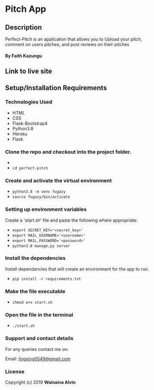 # Pitch App

## Description

Perfect-Pitch is an application that allows you to Upload your pitch, comment on users pitches, and post reviews on their pitches


#### By **Faith Kazungu**

## Link to live site





## Setup/Installation Requirements

### Technologies Used

- HTML
- CSS
- Flask-Bootstrap4
- Python3.8
- Heroku
- Flask

### Clone the repo and checkout into the project folder.

-  
- `cd perfect-pitch`

### Create and activate the virtual environment

- `python3.8 -m venv fugazy`
- `source fugazy/bin/activate`

### Setting up environment variables

Create a 'start.sh' file and paste the following where appropriate:

- `export SECRET_KEY='<secret_key>'`
- `export MAIL_USERNAME='<username>'`
- `export MAIL_PASSWORD='<password>'`
- `python3.8 manage.py server`

### Install the dependencies

Install dependancies that will create an environment for the app to run.

- `pip install -r requirements.txt`

### Make the file executable

- `chmod a+x start.sh`

### Open the file in the terminal

- `./start.sh`


### Support and contact details
For any queries contact me on:


Email: lingxing0549@gmail.com


### License

Copyright (c) 2019 **Wainaina Alvin**